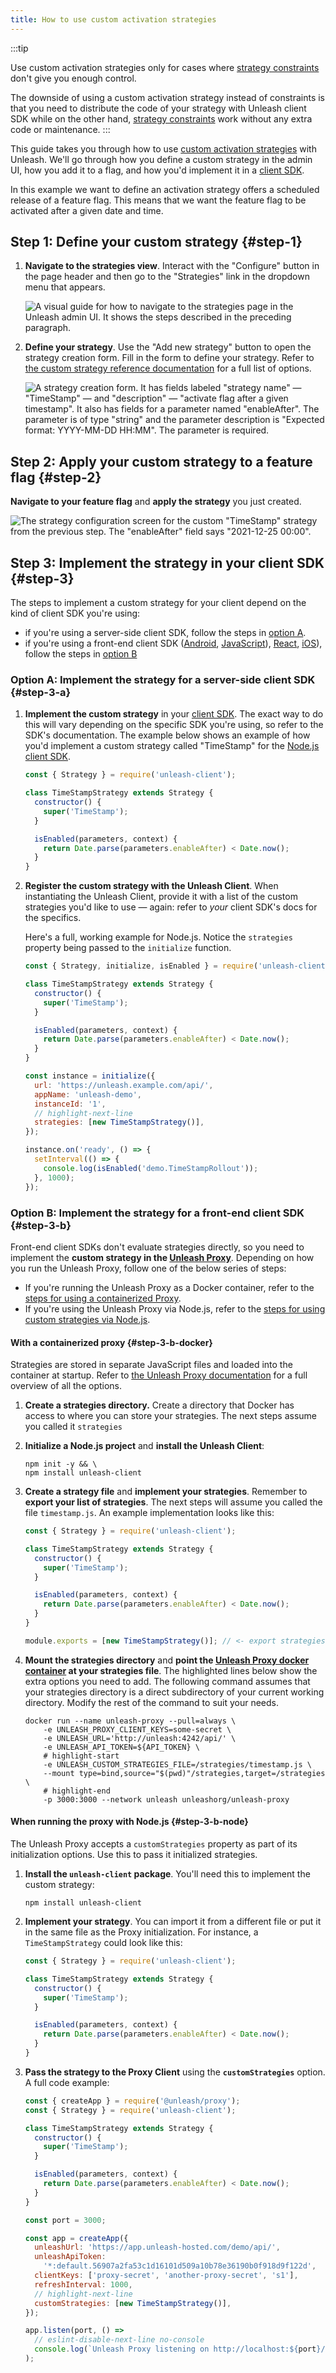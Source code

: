 ```yaml
---
title: How to use custom activation strategies
---
```


:::tip

Use custom activation strategies only for cases where [strategy constraints](https://docs.getunleash.io/reference/strategy-constraints) don't give you enough control. 

The downside of using a custom activation strategy instead of constraints is that you need to distribute the code of your strategy with Unleash client SDK while on the other hand, [strategy constraints](https://docs.getunleash.io/reference/strategy-constraints) work without any extra code or maintenance.
:::


This guide takes you through how to use [custom activation strategies](../reference/custom-activation-strategies) with Unleash. We'll go through how you define a custom strategy in the admin UI, how you add it to a flag, and how you'd implement it in a [client SDK](../reference/sdks).

In this example we want to define an activation strategy offers a scheduled release of a feature flag. This means that we want the feature flag to be activated after a given date and time.

## Step 1: Define your custom strategy {#step-1}

1. **Navigate to the strategies view**. Interact with the "Configure" button in the page header and then go to the "Strategies" link in the dropdown menu that appears.

   ![A visual guide for how to navigate to the strategies page in the Unleash admin UI. It shows the steps described in the preceding paragraph.](/img/custom-strategy-navigation.png)

2. **Define your strategy**. Use the "Add new strategy" button to open the strategy creation form. Fill in the form to define your strategy. Refer to [the custom strategy reference documentation](../reference/custom-activation-strategies#definition) for a full list of options.

   ![A strategy creation form. It has fields labeled "strategy name" — "TimeStamp" — and "description" — "activate flag after a given timestamp". It also has fields for a parameter named "enableAfter". The parameter is of type "string" and the parameter description is "Expected format: YYYY-MM-DD HH:MM". The parameter is required.](/img/timestamp_create_strategy.png)

## Step 2: Apply your custom strategy to a feature flag {#step-2}

**Navigate to your feature flag** and **apply the strategy** you just created.

![The strategy configuration screen for the custom "TimeStamp" strategy from the previous step. The "enableAfter" field says "2021-12-25 00:00".](/img/timestamp_use_strategy.png)

## Step 3: Implement the strategy in your client SDK {#step-3}

The steps to implement a custom strategy for your client depend on the kind of client SDK you're using:

- if you're using a server-side client SDK, follow the steps in [option A](#step-3-a 'Step 3 option A: implement the strategy for a server-side client SDK').
- if you're using a front-end client SDK ([Android](../reference/sdks/android-proxy), [JavaScript](../reference/sdks/javascript-browser)), [React](../reference/sdks/react), [iOS](../reference/sdksios-proxy)), follow the steps in [option B](#step-3-b 'Step 3 option B: implementing the strategy for a front-end client SDK')

### Option A: Implement the strategy for a server-side client SDK {#step-3-a}

1. **Implement the custom strategy** in your [client SDK](../reference/sdks). The exact way to do this will vary depending on the specific SDK you're using, so refer to the SDK's documentation. The example below shows an example of how you'd implement a custom strategy called "TimeStamp" for the [Node.js client SDK](../reference/sdks/node).

   ```js
   const { Strategy } = require('unleash-client');

   class TimeStampStrategy extends Strategy {
     constructor() {
       super('TimeStamp');
     }

     isEnabled(parameters, context) {
       return Date.parse(parameters.enableAfter) < Date.now();
     }
   }
   ```

2. **Register the custom strategy with the Unleash Client**. When instantiating the Unleash Client, provide it with a list of the custom strategies you'd like to use — again: refer to _your_ client SDK's docs for the specifics.

   Here's a full, working example for Node.js. Notice the `strategies` property being passed to the `initialize` function.

   ```js
   const { Strategy, initialize, isEnabled } = require('unleash-client');

   class TimeStampStrategy extends Strategy {
     constructor() {
       super('TimeStamp');
     }

     isEnabled(parameters, context) {
       return Date.parse(parameters.enableAfter) < Date.now();
     }
   }

   const instance = initialize({
     url: 'https://unleash.example.com/api/',
     appName: 'unleash-demo',
     instanceId: '1',
     // highlight-next-line
     strategies: [new TimeStampStrategy()],
   });

   instance.on('ready', () => {
     setInterval(() => {
       console.log(isEnabled('demo.TimeStampRollout'));
     }, 1000);
   });
   ```

### Option B: Implement the strategy for a front-end client SDK {#step-3-b}

Front-end client SDKs don't evaluate strategies directly, so you need to implement the **custom strategy in the [Unleash Proxy](../reference/unleash-proxy)**. Depending on how you run the Unleash Proxy, follow one of the below series of steps:

- If you're running the Unleash Proxy as a Docker container, refer to the [steps for using a containerized Proxy](#step-3-b-docker).
- If you're using the Unleash Proxy via Node.js, refer to the [steps for using custom strategies via Node.js](#step-3-b-node).

#### With a containerized proxy {#step-3-b-docker}

Strategies are stored in separate JavaScript files and loaded into the container at startup. Refer to [the Unleash Proxy documentation](../reference/unleash-proxy) for a full overview of all the options.

1. **Create a strategies directory.** Create a directory that Docker has access to where you can store your strategies. The next steps assume you called it `strategies`
2. **Initialize a Node.js project** and **install the Unleash Client**:

   ```shell npm2yarn
   npm init -y && \
   npm install unleash-client
   ```

3. **Create a strategy file** and **implement your strategies**. Remember to **export your list of strategies**. The next steps will assume you called the file `timestamp.js`. An example implementation looks like this:

   ```js
   const { Strategy } = require('unleash-client');

   class TimeStampStrategy extends Strategy {
     constructor() {
       super('TimeStamp');
     }

     isEnabled(parameters, context) {
       return Date.parse(parameters.enableAfter) < Date.now();
     }
   }

   module.exports = [new TimeStampStrategy()]; // <- export strategies
   ```

4. **Mount the strategies directory** and **point the [Unleash Proxy docker container](https://hub.docker.com/r/unleashorg/unleash-proxy) at your strategies file**. The highlighted lines below show the extra options you need to add. The following command assumes that your strategies directory is a direct subdirectory of your current working directory. Modify the rest of the command to suit your needs.

   ```shell
   docker run --name unleash-proxy --pull=always \
       -e UNLEASH_PROXY_CLIENT_KEYS=some-secret \
       -e UNLEASH_URL='http://unleash:4242/api/' \
       -e UNLEASH_API_TOKEN=${API_TOKEN} \
       # highlight-start
       -e UNLEASH_CUSTOM_STRATEGIES_FILE=/strategies/timestamp.js \
       --mount type=bind,source="$(pwd)"/strategies,target=/strategies \
       # highlight-end
       -p 3000:3000 --network unleash unleashorg/unleash-proxy
   ```

#### When running the proxy with Node.js {#step-3-b-node}

The Unleash Proxy accepts a `customStrategies` property as part of its initialization options. Use this to pass it initialized strategies.

1. **Install the `unleash-client` package**. You'll need this to implement the custom strategy:

   ```shell npm2yarn
   npm install unleash-client
   ```

2. **Implement your strategy**. You can import it from a different file or put it in the same file as the Proxy initialization. For instance, a `TimeStampStrategy` could look like this:

   ```js
   const { Strategy } = require('unleash-client');

   class TimeStampStrategy extends Strategy {
     constructor() {
       super('TimeStamp');
     }

     isEnabled(parameters, context) {
       return Date.parse(parameters.enableAfter) < Date.now();
     }
   }
   ```

3. **Pass the strategy to the Proxy Client** using the **`customStrategies`** option. A full code example:

   ```javascript
   const { createApp } = require('@unleash/proxy');
   const { Strategy } = require('unleash-client');

   class TimeStampStrategy extends Strategy {
     constructor() {
       super('TimeStamp');
     }

     isEnabled(parameters, context) {
       return Date.parse(parameters.enableAfter) < Date.now();
     }
   }

   const port = 3000;

   const app = createApp({
     unleashUrl: 'https://app.unleash-hosted.com/demo/api/',
     unleashApiToken:
       '*:default.56907a2fa53c1d16101d509a10b78e36190b0f918d9f122d',
     clientKeys: ['proxy-secret', 'another-proxy-secret', 's1'],
     refreshInterval: 1000,
     // highlight-next-line
     customStrategies: [new TimeStampStrategy()],
   });

   app.listen(port, () =>
     // eslint-disable-next-line no-console
     console.log(`Unleash Proxy listening on http://localhost:${port}/proxy`),
   );
   ```
